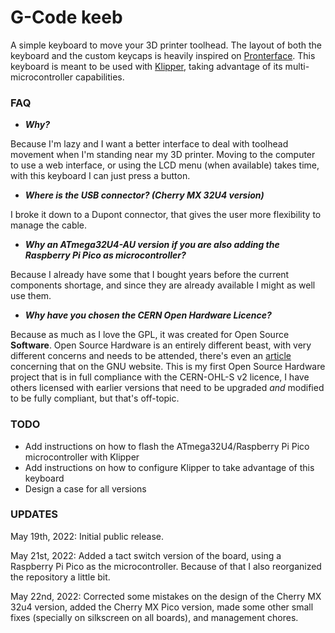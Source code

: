 # G-Code keeb
A simple keyboard to move your 3D printer toolhead. The layout of both the keyboard and the custom keycaps is heavily inspired on [Pronterface](https://github.com/kliment/Printrun). This keyboard is meant to be used with [Klipper](https://github.com/Klipper3d/klipper), taking advantage of its multi-microcontroller capabilities.

### FAQ
* ***Why?***

Because I'm lazy and I want a better interface to deal with toolhead movement when I'm standing near my 3D printer. Moving to the computer to use a web interface, or using the LCD menu (when available) takes time, with this keyboard I can just press a button.

* ***Where is the USB connector? (Cherry MX 32U4 version)***

I broke it down to a Dupont connector, that gives the user more flexibility to manage the cable.

* ***Why an ATmega32U4-AU version if you are also adding the Raspberry Pi Pico as microcontroller?***

Because I already have some that I bought years before the current components shortage, and since they are already available I might as well use them.

* ***Why have you chosen the CERN Open Hardware Licence?***

Because as much as I love the GPL, it was created for Open Source **Software**. Open Source Hardware is an entirely different beast, with very different concerns and needs to be attended, there's even an [article](https://www.gnu.org/philosophy/free-hardware-designs.en.html) concerning that on the GNU website. This is my first Open Source Hardware project that is in full compliance with the CERN-OHL-S v2 licence, I have others licensed with earlier versions that need to be upgraded *and* modified to be fully compliant, but that's off-topic.

### TODO
* Add instructions on how to flash the ATmega32U4/Raspberry Pi Pico microcontroller with Klipper
* Add instructions on how to configure Klipper to take advantage of this keyboard
* Design a case for all versions

### UPDATES
May 19th, 2022: Initial public release.

May 21st, 2022: Added a tact switch version of the board, using a Raspberry Pi Pico as the microcontroller. Because of that I also reorganized the repository a little bit.

May 22nd, 2022: Corrected some mistakes on the design of the Cherry MX 32u4 version, added the Cherry MX Pico version, made some other small fixes (specially on silkscreen on all boards), and management chores.
